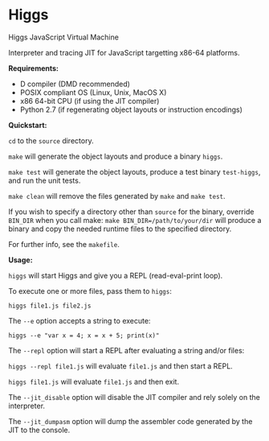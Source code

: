 Higgs
=====

Higgs JavaScript Virtual Machine

Interpreter and tracing JIT for JavaScript targetting x86-64 platforms.

**Requirements:**

- D compiler (DMD recommended)
- POSIX compliant OS (Linux, Unix, MacOS X)
- x86 64-bit CPU (if using the JIT compiler)
- Python 2.7 (if regenerating object layouts or instruction encodings)

**Quickstart:**

`cd` to the `source` directory.

`make` will generate the object layouts and produce a binary `higgs`.

`make test` will generate the object layouts, produce a test binary `test-higgs`, and run the unit tests.

`make clean` will remove the files generated by `make` and `make test`.

If you wish to specify a directory other than `source` for the binary, override `BIN_DIR` when you call make:
`make BIN_DIR=/path/to/your/dir`
will produce a binary and copy the needed runtime files to the specified directory.

For further info, see the `makefile`.

**Usage:**

`higgs` will start Higgs and give you a REPL (read-eval-print loop).

To execute one or more files, pass them to `higgs`:

`higgs file1.js file2.js`

The `--e` option accepts a string to execute:

`higgs --e "var x = 4; x = x + 5; print(x)"`

The `--repl` option will start a REPL after evaluating a string and/or files:

`higgs --repl file1.js` will evaluate `file1.js` and then start a REPL.

`higgs file1.js` will evaluate `file1.js` and then exit.

The `--jit_disable` option will disable the JIT compiler and rely solely on the interpreter.

The `--jit_dumpasm` option will dump the assembler code generated by the JIT to the console.
